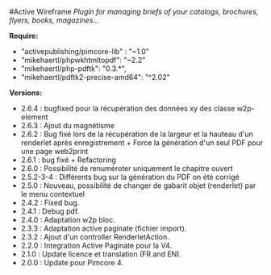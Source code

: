 #Active Wireframe
*Plugin for managing briefs of your catalogs, brochures, flyers, books, magazines...*

__Require:__
* "activepublishing/pimcore-lib" : "~1.0"
* "mikehaertl/phpwkhtmltopdf": "~2.2"
* "mikehaertl/php-pdftk": "0.3.*",
* "mikehaertl/pdftk2-precise-amd64": "^2.02"

__Versions:__
* 2.6.4 : bugfixed pour la récupération des données xy des classe w2p-element
* 2.6.3 : Ajout du magnétisme
* 2.6.2 : Bug fixé lors de la récupération de la largeur et la hauteau d'un renderlet après enregistrement + Force la génération d'un seul PDF pour une page web2print
* 2.6.1 : bug fixé + Refactoring
* 2.6.0 : Possibilité de renuméroter uniquement le chapitre ouvert
* 2.5.2-3-4 : Différents bug sur la génération du PDF on été corrigé
* 2.5.0 : Nouveau, possibilité de changer de gabarit objet (renderlet) par le menu contextuel
* 2.4.2 : Fixed bug.
* 2.4.1 : Debug pdf.
* 2.4.0 : Adaptation w2p bloc.
* 2.3.3 : Adaptation active paginate (fichier import).
* 2.3.2 : Ajout d'un controller RenderletAction.
* 2.2.0 : Integration Active Paginate pour la V4.
* 2.1.0 : Update licence et translation (FR and EN).
* 2.0.0 : Update pour Pimcore 4.
